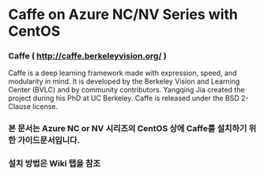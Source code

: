 
# Caffe on Azure NC/NV Series with CentOS

### Caffe ( http://caffe.berkeleyvision.org/ )
Caffe is a deep learning framework made with expression, speed, and modularity in mind. It is developed by the Berkeley Vision and Learning Center (BVLC) and by community contributors. Yangqing Jia created the project during his PhD at UC Berkeley. Caffe is released under the BSD 2-Clause license.

### 본 문서는 Azure NC or NV 시리즈의 CentOS 상에 Caffe를 설치하기 위한 가이드문서입니다.

### 설치 방법은 Wiki 탭을 참조
